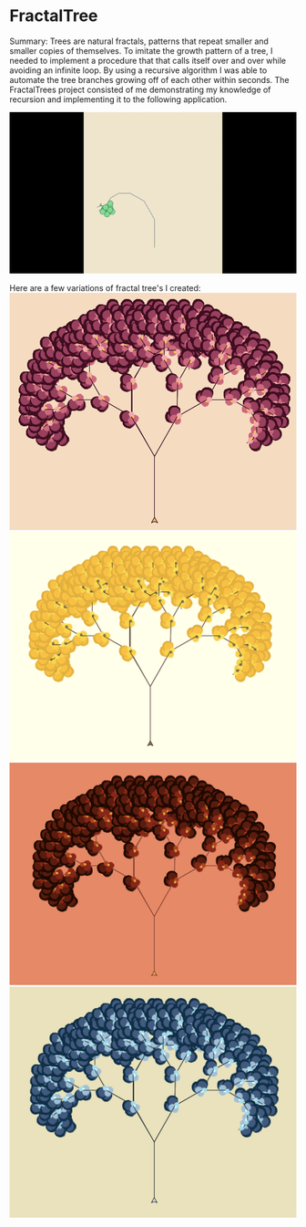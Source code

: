 # FractalTree

Summary: Trees are natural fractals, patterns that repeat smaller and smaller copies of themselves. To imitate the growth pattern of a tree, I needed to implement a procedure that that calls itself over and over while avoiding an infinite loop. By using a recursive algorithm I was able to automate the tree branches growing off of each other within seconds. The FractalTrees project consisted of me demonstrating my knowledge of recursion and implementing it to the following application.

![](Tree_Video.gif)

Here are a few variations of fractal tree's I created: 
![](images/spring.png)
![](images/summer.png)
![](images/fall.png)
![](images/winter.png)

